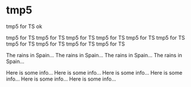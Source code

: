 tmp5
====

tmp5 for TS
ok


tmp5 for TS
tmp5 for TS
tmp5 for TS
tmp5 for TS
tmp5 for TS
tmp5 for TS
tmp5 for TS
tmp5 for TS
tmp5 for TS
tmp5 for TS

The rains in Spain...
The rains in Spain...
The rains in Spain...
The rains in Spain...

Here is some info...
Here is some info...
Here is some info...
Here is some info...
Here is some info...
Here is some info...
